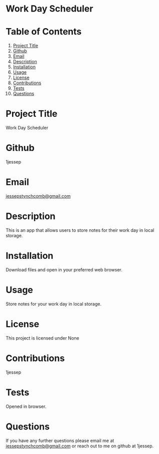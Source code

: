 # Work Day Scheduler

# Table of Contents
  1. [Project Title](#Title)
  2. [Github](#Github)
  3. [Email](#Email)
  4. [Description](#Description)
  5. [Installation](#Installation)
  6. [Usage](#Usage)
  7. [License](#License)
  8. [Contributions](#Contributions)
  9. [Tests](#Tests)
  10. [Questions](#Questions)
  
  
  # Project Title
  Work Day Scheduler
  # Github
  1jessep
  # Email
  jessepstynchcomb@gmail.com
  # Description
  This is an app that allows users to store notes for their work day in local storage. 
  # Installation
  Download files and open in your preferred web browser.
  # Usage
  Store notes for your work day in local storage.
  # License
  This project is licensed under None
  # Contributions
  1jessep
  # Tests
  Opened in browser.
  # Questions
  If you have any further questions please email me at jessepstynchcomb@gmail.com or reach out to me on github at 1jessep.
